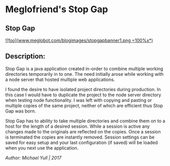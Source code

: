 # Meglofriend's Stop Gap

## Stop Gap
[![foo](www.meglobot.com/blogimages/stopgapbanner1.png =100%x*)](https://github.com/yullm/StopGap)

## Description:

Stop Gap is a java application created in-order to combine multiple working directories temporarily in to one. The need initially arose while working with a node server that hosted multiple web applications.

I found the desire to have isolated project directories during production. In this case I would have to duplicate the project to the node server directory when testing node functionality. I was left with copying and pasting or multiple copies of the same project, neither of which are efficient thus Stop Gap was born. 

Stop Gap has to ability to take multiple directories and combine them on to a host for the length of a desired session. While a session is active any changes made to the originals are reflected on the copies. Once a session is terminated the copies are instantly removed. Session settings can be saved for easy setup and your last configuration (if saved) will be loaded when you next use the application. 

*Author: Michael Yull | 2017* 